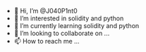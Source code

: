 - 👋 Hi, I’m @J040P1nt0
- 👀 I’m interested in solidity and python
- 🌱 I’m currently learning solidity and python
- 💞️ I’m looking to collaborate on ...
- 📫 How to reach me ...

<!---
J040P1nt0/J040P1nt0 is a ✨ special ✨ repository because its `README.md` (this file) appears on your GitHub profile.
You can click the Preview link to take a look at your changes.
--->
